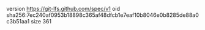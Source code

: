 version https://git-lfs.github.com/spec/v1
oid sha256:7ec240af0953b18898c365af48dfcb1e7eaf10b8046e0b8285de88a0c3b51aa1
size 361
